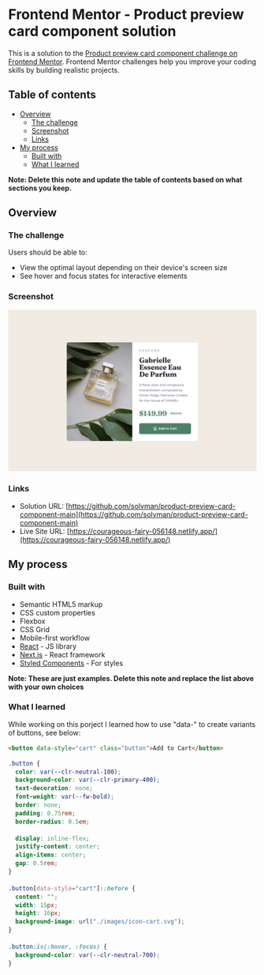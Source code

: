 # Frontend Mentor - Product preview card component solution

This is a solution to the [Product preview card component challenge on Frontend Mentor](https://www.frontendmentor.io/challenges/product-preview-card-component-GO7UmttRfa). Frontend Mentor challenges help you improve your coding skills by building realistic projects.

## Table of contents

- [Overview](#overview)
  - [The challenge](#the-challenge)
  - [Screenshot](#screenshot)
  - [Links](#links)
- [My process](#my-process)
  - [Built with](#built-with)
  - [What I learned](#what-i-learned)

**Note: Delete this note and update the table of contents based on what sections you keep.**

## Overview

### The challenge

Users should be able to:

- View the optimal layout depending on their device's screen size
- See hover and focus states for interactive elements

### Screenshot

![](./screenshot.png)

### Links

- Solution URL: [https://github.com/solvman/product-preview-card-component-main](https://github.com/solvman/product-preview-card-component-main)
- Live Site URL: [https://courageous-fairy-056148.netlify.app/](https://courageous-fairy-056148.netlify.app/)

## My process

### Built with

- Semantic HTML5 markup
- CSS custom properties
- Flexbox
- CSS Grid
- Mobile-first workflow
- [React](https://reactjs.org/) - JS library
- [Next.js](https://nextjs.org/) - React framework
- [Styled Components](https://styled-components.com/) - For styles

**Note: These are just examples. Delete this note and replace the list above with your own choices**

### What I learned

While working on this porject I learned how to use "data-" to create variants of buttons, see below:

```html
<button data-style="cart" class="button">Add to Cart</button>
```

```css
.button {
  color: var(--clr-neutral-100);
  background-color: var(--clr-primary-400);
  text-decoration: none;
  font-weight: var(--fw-bold);
  border: none;
  padding: 0.75rem;
  border-radius: 0.5em;

  display: inline-flex;
  justify-content: center;
  align-items: center;
  gap: 0.5rem;
}

.button[data-style="cart"]::before {
  content: "";
  width: 15px;
  height: 16px;
  background-image: url("./images/icon-cart.svg");
}

.button:is(:hover, :focus) {
  background-color: var(--clr-neutral-700);
}
```
